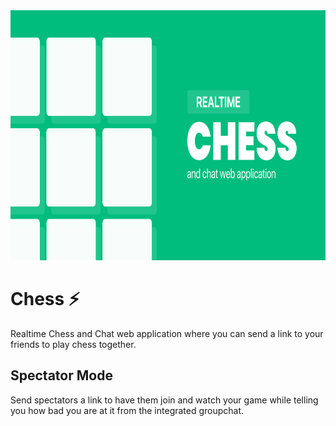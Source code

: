 <img src="https://github.com/Inffinite/chess/blob/main/chess.png?raw=true" height="400">

# Chess :zap:

Realtime Chess and Chat web application where you can send a link to your friends to play chess together.

## Spectator Mode

Send spectators a link to have them join and watch your game while telling you how bad you are at it from the integrated groupchat.
